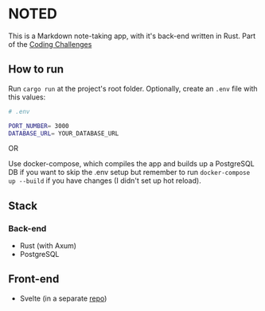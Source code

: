 # NOTED

This is a Markdown note-taking app, with it's back-end written in Rust. Part of the [Coding Challenges](https://codingchallenges.substack.com/p/coding-challenge-35-google-keep)

## How to run

Run `cargo run` at the project's root folder. Optionally, create an `.env` file with this values:

```sh
# .env

PORT_NUMBER= 3000
DATABASE_URL= YOUR_DATABASE_URL
```

OR

Use docker-compose, which compiles the app and builds up a PostgreSQL DB if you want to skip the .env setup but remember to run `docker-compose up --build` if you have changes (I didn't set up hot reload).

## Stack

### Back-end

- Rust (with Axum)
- PostgreSQL

## Front-end

- Svelte (in a separate [repo](https://github.com/amrllkmn/noted-front-end))

